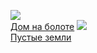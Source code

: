 ![](/books/sf_action/Алексей%20Калугин/Дом%20на%20болоте.jpg)  
[Дом на болоте](/books/sf_action/Алексей%20Калугин/Дом%20на%20болоте)
![](/books/sf_action/Алексей%20Калугин/Пустые%20земли.jpg)  
[Пустые земли](/books/sf_action/Алексей%20Калугин/Пустые%20земли)